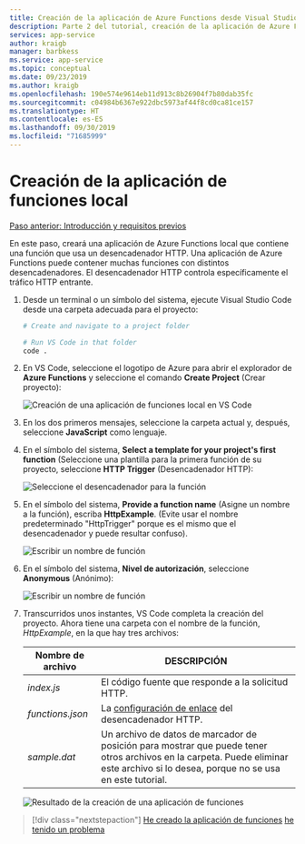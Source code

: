 ```yaml
---
title: Creación de la aplicación de Azure Functions desde Visual Studio Code
description: Parte 2 del tutorial, creación de la aplicación de Azure Functions
services: app-service
author: kraigb
manager: barbkess
ms.service: app-service
ms.topic: conceptual
ms.date: 09/23/2019
ms.author: kraigb
ms.openlocfilehash: 190e574e9614eb11d913c8b26904f7b80dab35fc
ms.sourcegitcommit: c04984b6367e922dbc5973af44f8cd0ca81ce157
ms.translationtype: HT
ms.contentlocale: es-ES
ms.lasthandoff: 09/30/2019
ms.locfileid: "71685999"
---
```

# <a name="create-the-local-functions-app"></a>Creación de la aplicación de funciones local

[Paso anterior: Introducción y requisitos previos](tutorial-vscode-serverless-node-01.md)

En este paso, creará una aplicación de Azure Functions local que contiene una función que usa un desencadenador HTTP. Una aplicación de Azure Functions puede contener muchas funciones con distintos desencadenadores. El desencadenador HTTP controla específicamente el tráfico HTTP entrante.

1. Desde un terminal o un símbolo del sistema, ejecute Visual Studio Code desde una carpeta adecuada para el proyecto:

    ```bash
    # Create and navigate to a project folder

    # Run VS Code in that folder
    code .
    ```

1. En VS Code, seleccione el logotipo de Azure para abrir el explorador de **Azure Functions** y seleccione el comando **Create Project** (Crear proyecto):

    ![Creación de una aplicación de funciones local en VS Code](media/functions-extension/create-function-app-project.png)

1. En los dos primeros mensajes, seleccione la carpeta actual y, después, seleccione **JavaScript** como lenguaje.

1. En el símbolo del sistema, **Select a template for your project's first function** (Seleccione una plantilla para la primera función de su proyecto, seleccione **HTTP Trigger** (Desencadenador HTTP):

    ![Seleccione el desencadenador para la función](media/functions-extension/create-function-choose-template.png)

1. En el símbolo del sistema, **Provide a function name** (Asigne un nombre a la función), escriba **HttpExample**. (Evite usar el nombre predeterminado "HttpTrigger" porque es el mismo que el desencadenador y puede resultar confuso).

    ![Escribir un nombre de función](media/functions-extension/create-function-name.png)

1. En el símbolo del sistema, **Nivel de autorización**, seleccione **Anonymous** (Anónimo):

    ![Escribir un nombre de función](media/functions-extension/create-function-anonymous-auth.png)

1. Transcurridos unos instantes, VS Code completa la creación del proyecto. Ahora tiene una carpeta con el nombre de la función, *HttpExample*, en la que hay tres archivos:

    | Nombre de archivo | DESCRIPCIÓN |
    | --- | --- |
    | *index.js* |  El código fuente que responde a la solicitud HTTP. |
    | *functions.json* | La [configuración de enlace](/azure/azure-functions/functions-triggers-bindings) del desencadenador HTTP. |
    | *sample.dat* | Un archivo de datos de marcador de posición para mostrar que puede tener otros archivos en la carpeta. Puede eliminar este archivo si lo desea, porque no se usa en este tutorial. |

    ![Resultado de la creación de una aplicación de funciones](media/functions-extension/create-function-app-results.png)

> [!div class="nextstepaction"]
> [He creado la aplicación de funciones](tutorial-vscode-serverless-node-03.md) [he tenido un problema](https://www.research.net/r/PWZWZ52?tutorial=node-deployment-azurefunctions&step=create-app)
